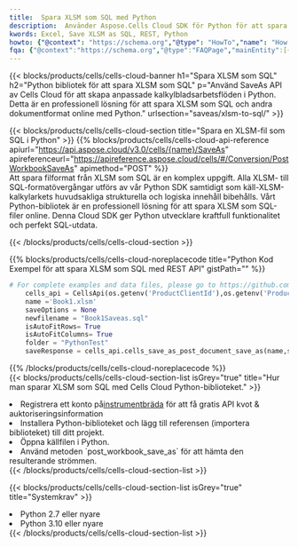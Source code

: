 ```yaml
---
title:  Spara XLSM som SQL med Python
description:  Använder Aspose.Cells Cloud SDK för Python för att spara XLSM-formatfil som SQL-formatfil.
kwords: Excel, Save XLSM as SQL, REST, Python
howto: {"@context": "https://schema.org","@type": "HowTo","name": "How to save XLSM as SQL using the Cells Cloud Python library.","description": "How to save XLSM as SQL using the Cells Cloud Python library.","image": {"@type": "ImageObject"},"url": "/python/saveas/xlsm-to-sql/","step": [{ "@type": "HowToStep","name": "How to save XLSM as SQL using the Cells Cloud Python library. step 1", "image": {"@type": "ImageObject",},"url": "/python/saveas/xlsm-to-sql/","text": "Register an account at <a href='https://dashboard.aspose.cloud/'>Dashboard</a> to get free API quota & authorization details",},{ "@type": "HowToStep","name": "How to save XLSM as SQL using the Cells Cloud Python library. step 1", "image": {"@type": "ImageObject",},"url": "/python/saveas/xlsm-to-sql/","text": "Install Python library and add the reference (import the library) to your project.",},{ "@type": "HowToStep","name": "How to save XLSM as SQL using the Cells Cloud Python library. step 1", "image": {"@type": "ImageObject",},"url": "/python/saveas/xlsm-to-sql/","text": "Open the source file in Python.",},{ "@type": "HowToStep","name": "How to save XLSM as SQL using the Cells Cloud Python library. step 1", "image": {"@type": "ImageObject",},"url": "/python/saveas/xlsm-to-sql/","text": "Use the `post_workbook_save_as` method to retrieve the resulting stream.",}, ],"supply": {"@type": "HowToSupply","name": "document"},"tool": [{"@type": "HowToTool","name": "PyCharm, Visual Studio Code, Sublime, Eclipse"},{"@type": "HowToTool","name": "Aspose Cells"}],"totalTime": "PT6M"}
fqa: {"@context":"https://schema.org","@type":"FAQPage","mainEntity":[{"@type":"Question","name":"Why save file as other formats file in C# using REST API?","acceptedAnswer":{"@type":"Answer","text":"Documents are encoded in many ways, and some files may be incompatible with the software you use. To open and read such files, just save them as appropriate file formats.<br/><ol><li>Install .NET SDK and add the reference (import the library) to your project.</li><li>Open the source file in C# using REST API.</li><li>Call the PostWorkbookSaveAsRequest() method, passing an output filename with required extension.</li><li>Get the result of save as a separate file.</li></ol>"}},{"@type":"Question","name":"What file formats can I save as with your C# library?","acceptedAnswer":{"@type":"Answer","text":"We support a variety of file formats for conversion using .NET library, including XLSX, Excel, xls , PDF, CSV, HTML, Markdown, XML, PNG, JPG, TIFF, Json, TXT and many more."}},{"@type":"Question","name":"What is the maximum allowed file size for conversion using this .NET library?","acceptedAnswer":{"@type":"Answer","text":"There are no file size limits for format conversions using .NET library."}}]}
---
```

{{< blocks/products/cells/cells-cloud-banner h1="Spara XLSM som SQL" h2="Python bibliotek för att spara XLSM som SQL" p="Använd SaveAs API av Cells Cloud för att skapa anpassade kalkylbladsarbetsflöden i Python. Detta är en professionell lösning för att spara XLSM som SQL och andra dokumentformat online med Python." urlsection="saveas/xlsm-to-sql/" >}}

{{< blocks/products/cells/cells-cloud-section title="Spara en XLSM-fil som SQL i Python" >}}
{{% blocks/products/cells/cells-cloud-api-reference apiurl="https://api.aspose.cloud/v3.0/cells/{name}/SaveAs" apireferenceurl="https://apireference.aspose.cloud/cells/#/Conversion/PostWorkbookSaveAs" apimethod="POST" %}}
<br/>
Att spara filformat från XLSM som SQL är en komplex uppgift. Alla XLSM- till SQL-formatövergångar utförs av vår Python SDK samtidigt som käll-XLSM-kalkylarkets huvudsakliga strukturella och logiska innehåll bibehålls. Vårt Python-bibliotek är en professionell lösning för att spara XLSM som SQL-filer online. Denna Cloud SDK ger Python utvecklare kraftfull funktionalitet och perfekt SQL-utdata.

{{< /blocks/products/cells/cells-cloud-section >}}

{{% blocks/products/cells/cells-cloud-noreplacecode title="Python Kod Exempel för att spara XLSM som SQL med REST API" gistPath="" %}}
  
```python
# For complete examples and data files, please go to https://github.com/aspose-cells-cloud/aspose-cells-cloud-python/
    cells_api = CellsApi(os.getenv('ProductClientId'),os.getenv('ProductClientSecret'))
    name ='Book1.xlsm'    
    saveOptions = None
    newfilename = "Book1Saveas.sql"
    isAutoFitRows= True
    isAutoFitColumns= True
    folder = "PythonTest"
    saveResponse = cells_api.cells_save_as_post_document_save_as(name,save_options=saveOptions, newfilename=(folder +'/' + newfilename),folder=folder)
```
  
{{% /blocks/products/cells/cells-cloud-noreplacecode %}}
<br/>
{{< blocks/products/cells/cells-cloud-section-list isGrey="true" title="Hur man sparar XLSM som SQL med Cells Cloud Python-biblioteket." >}}
<li> Registrera ett konto på<a href="https://dashboard.aspose.cloud/">instrumentbräda</a> för att få gratis API kvot & auktoriseringsinformation</li>
<li>Installera Python-biblioteket och lägg till referensen (importera biblioteket) till ditt projekt.</li>
<li>Öppna källfilen i Python.</li>
<li>Använd metoden `post_workbook_save_as` för att hämta den resulterande strömmen.</li>
{{< /blocks/products/cells/cells-cloud-section-list >}}

{{< blocks/products/cells/cells-cloud-section-list isGrey="true" title="Systemkrav" >}}
<li>Python 2.7 eller nyare</li>
<li>Python 3.10 eller nyare</li>
{{< /blocks/products/cells/cells-cloud-section-list >}}
